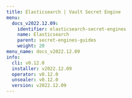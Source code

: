 ```yaml
---
title: Elasticsearch | Vault Secret Engine
menu:
  docs_v2022.12.09:
    identifier: elasticsearch-secret-engines
    name: Elasticsearch
    parent: secret-engines-guides
    weight: 20
menu_name: docs_v2022.12.09
info:
  cli: v0.12.0
  installer: v2022.12.09
  operator: v0.12.0
  unsealer: v0.12.0
  version: v2022.12.09
---
```


